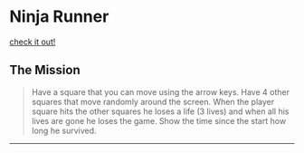 # Ninja Runner

[check it out!](https://hub-mo.github.io/Moving-block-Naruto-/)

## The Mission
>Have a square that you can move using the arrow keys. Have 4 other squares that move randomly around the screen. When the player square hits the other squares he loses a life (3 lives) and when all his lives are gone he loses the game. Show the time since the start how long he survived.
---

